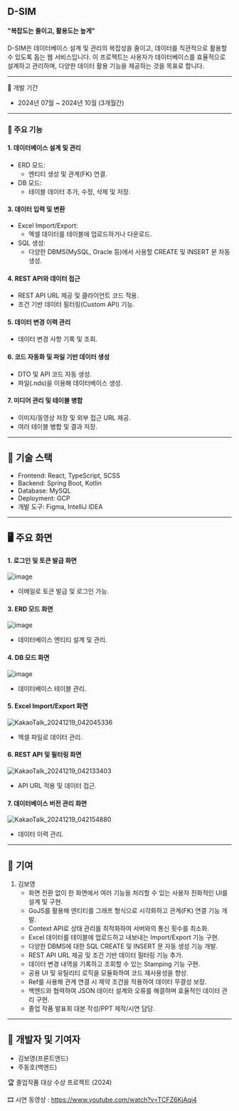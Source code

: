 ## D-SIM


#### "복잡도는 줄이고, 활용도는 높게"

D-SIM은 데이터베이스 설계 및 관리의 복잡성을 줄이고, 데이터를 직관적으로 활용할 수 있도록 돕는 웹 서비스입니다. 이 프로젝트는 사용자가 데이터베이스를 효율적으로 설계하고 관리하며, 다양한 데이터 활용 기능을 제공하는 것을 목표로 합니다.

---

📅 개발 기간
- 2024년 07월 ~ 2024년 10월 (3개월간)

---

### 📌 주요 기능

#### 1. 데이터베이스 설계 및 관리
   - ERD 모드:
       - 엔티티 생성 및 관계(FK) 연결.
   - DB 모드:
       - 테이블 데이터 추가, 수정, 삭제 및 저장.


#### 3. 데이터 입력 및 변환
   - Excel Import/Export:
       - 엑셀 데이터를 테이블에 업로드하거나 다운로드.
   - SQL 생성:
       - 다양한 DBMS(MySQL, Oracle 등)에서 사용할 CREATE 및 INSERT 문 자동 생성.


#### 4. REST API와 데이터 접근
   - REST API URL 제공 및 클라이언트 코드 적용.
   - 조건 기반 데이터 필터링(Custom API) 기능.

    
#### 5. 데이터 변경 이력 관리
   - 데이터 변경 사항 기록 및 조회.


#### 6. 코드 자동화 및 파일 기반 데이터 생성
   - DTO 및 API 코드 자동 생성.
   - 파일(.nds)을 이용해 데이터베이스 생성.


#### 7. 미디어 관리 및 테이블 병합
   - 이미지/동영상 저장 및 외부 접근 URL 제공.
   - 여러 테이블 병합 및 결과 저장.

---

## 🔧 기술 스택
- Frontend: React, TypeScript, SCSS
- Backend: Spring Boot, Kotlin
- Database: MySQL
- Deployment: GCP
- 개발 도구: Figma, IntelliJ IDEA

---

## 🖥️ 주요 화면

#### 1. 로그인 및 토큰 발급 화면

![image](https://github.com/user-attachments/assets/6530bbf7-2913-4be2-b6bd-edb5e2d54b3d)
   - 이메일로 토큰 발급 및 로그인 가능.



#### 3. ERD 모드 화면

![image](https://github.com/user-attachments/assets/e8d3a4f5-6b58-4c18-80d0-3ec9f3193680)
   - 데이터베이스 엔티티 설계 및 관리.



#### 4. DB 모드 화면
   
![image](https://github.com/user-attachments/assets/8836d4fc-d2d0-428b-8b84-21260e059997)
   - 데이터베이스 테이블 관리.



#### 5. Excel Import/Export 화면
   
![KakaoTalk_20241219_042045336](https://github.com/user-attachments/assets/94dff952-815d-4f50-a1b7-b64013b04c75)
   - 엑셀 파일로 데이터 관리.



#### 6. REST API 및 필터링 화면
    
![KakaoTalk_20241219_042133403](https://github.com/user-attachments/assets/b73fbf5e-fe67-4d6b-8d0d-d78542c7403a)
   - API URL 적용 및 데이터 접근.



#### 7. 데이터베이스 버전 관리 화면
    
![KakaoTalk_20241219_042154880](https://github.com/user-attachments/assets/91ab4238-f320-4336-a6a4-37451de1e340)
   - 데이터 이력 관리.

  
---

## 🤝 기여
1. 김보영
   - 화면 전환 없이 한 화면에서 여러 기능을 처리할 수 있는 사용자 친화적인 UI를 설계 및 구현.
   - GoJS를 활용해 엔티티를 그래프 형식으로 시각화하고 관계(FK) 연결 기능 개발.
   - Context API로 상태 관리를 최적화하여 서버와의 통신 횟수를 최소화.
   - Excel 데이터를 테이블에 업로드하고 내보내는 Import/Export 기능 구현.
   - 다양한 DBMS에 대한 SQL CREATE 및 INSERT 문 자동 생성 기능 개발.
   - REST API URL 제공 및 조건 기반 데이터 필터링 기능 추가.
   - 데이터 변경 내역을 기록하고 조회할 수 있는 Stamping 기능 구현.
   - 공용 UI 및 유틸리티 로직을 모듈화하여 코드 재사용성을 향상.
   - Ref를 사용해 관계 연결 시 제약 조건을 적용하여 데이터 무결성 보장.
   - 백엔드와 협력하여 JSON 데이터 설계와 오류를 해결하며 효율적인 데이터 관리 구현.
   - 졸업 작품 발표회 대본 작성/PPT 제작/시연 담당.

---

## 🎉 개발자 및 기여자

- 김보영(프론트엔드)
- 주동호(백엔드)

🏆 졸업작품 대상 수상 프로젝트 (2024)


🎞 시연 동영상 : https://www.youtube.com/watch?v=TCFZ6KjAqi4
